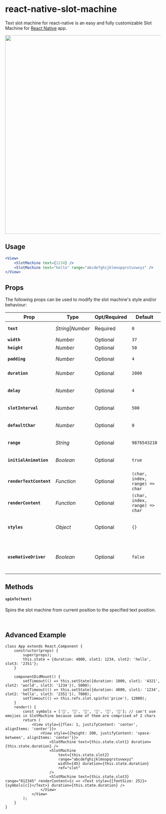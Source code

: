 # react-native-slot-machine
Text slot machine for react-native is an easy and fully customizable Slot Machine for [React Native](https://facebook.github.io/react-native/) app.

<p align="center">
    <img src="https://user-images.githubusercontent.com/3952700/30516749-919f13e6-9b50-11e7-9e37-c852234e1e58.gif" height="640px" />
</p>

## Usage

```jsx
<View>
    <SlotMachine text={1234} />
    <SlotMachine text="hello" range="abcdefghijklmnopqrstuvwxyz" />
</View>
```
## Props
The following props can be used to modify the slot machine's style and/or behaviour:

| Prop | Type | Opt/Required | Default | Note |
|---|---|---|---|---|
|__`text`__|_String_\|_Number_|Required|`0`| The text the slot machine animates to.
|__`width`__|_Number_|Optional|`37`| The width of each slot.
|__`height`__|_Number_|Optional|`50`| The height of each slot.
|__`padding`__|_Number_|Optional|`4`|minimum number of slots. Added slots will be filled with 'defaultChar'
|__`duration`__|_Number_|Optional|`2000`|The total time of the animation of all the slots.
|__`delay`__|_Number_|Optional|`4`|Time to wait since componentDidMount until animation begins.
|__`slotInterval`__|_Number_|Optional|`500`|The added animation time per slot. last slot animation time = 'duration'.
|__`defaultChar`__|_Number_|Optional|`0`|The default character to be used until animation starts & with 'padding'
|__`range`__|_String_|Optional|`9876543210`|The range of characters to be used when animating the slot machine.
|__`initialAnimation`__|_Boolean_|Optional|`true`|Should initial animation be activated or only subsequent text changes animations
|__`renderTextContent`__|_Function_|Optional|`(char, index, range) => char`|Allows replacing the inner content of the Text element
|__`renderContent`__|_Function_|Optional|`(char, index, range) => char`|Allows replacing the entire Text element with your own implementation
|__`styles`__|_Object_|Optional|`{}`|Allows overriding each of the inner components (container, slotWrapper, slotInner, innerBorder, outerBorder, overlay, text)
|__`useNativeDriver`__|_Boolean_|Optional|`false`|Enable use of NativeDriver on Animation. See https://facebook.github.io/react-native/docs/animations.html#using-the-native-driver

## Methods
#### `spinTo(text)`
Spins the slot machine from current position to the specified text position.

<br />

## Advanced Example

```
class App extends React.Component {
    constructor(props) {
        super(props);
        this.state = {duration: 4000, slot1: 1234, slot2: 'hello', slot3: '2351'};
    }

    componentDidMount() {
        setTimeout(() => this.setState({duration: 1000, slot1: '4321', slot2: 'world', slot3: '1234'}), 5000);
        setTimeout(() => this.setState({duration: 4000, slot1: '1234', slot2: 'hello', slot3: '2351'}), 7000);
        setTimeout(() => this.refs.slot.spinTo('prize'), 12000);
    }
    render() {
        const symbols = ['🍏', '🍎', '🍐', '🍊', '🍋', '🍌']; // can't use emojies in SlotMachine because some of them are comprised of 2 chars
        return (
            <View style={{flex: 1, justifyContent: 'center', alignItems: 'center'}}>
                <View style={{height: 200, justifyContent: 'space-between', alignItems: 'center'}}>
                    <SlotMachine text={this.state.slot1} duration={this.state.duration} />
                    <SlotMachine
                        text={this.state.slot2}
                        range="abcdefghijklmnopqrstuvwxyz"
                        width={45} duration={this.state.duration}
                        ref="slot"
                    />
                    <SlotMachine text={this.state.slot3} range="012345" renderContent={c => <Text style={{fontSize: 25}}>{symbols[c]}</Text>} duration={this.state.duration} />
                </View>
            </View>
        );
    }
}
```